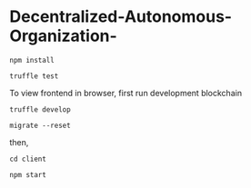 # Decentralized-Autonomous-Organization-

`npm install`

`truffle test`

To view frontend in browser, first run development blockchain

`truffle develop`

`migrate --reset`

then,

`cd client`

  `npm start`